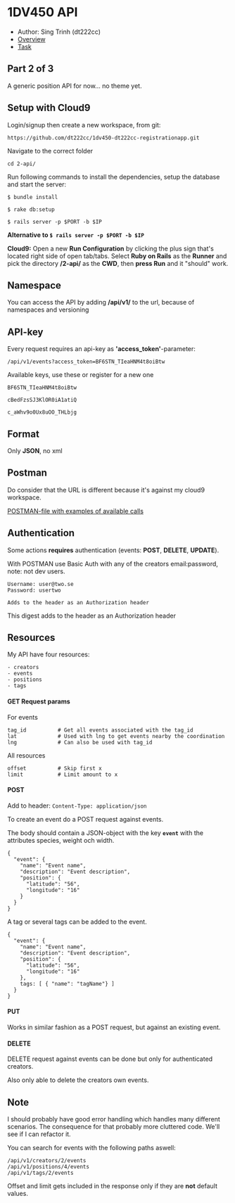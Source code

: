 # 1DV450 API
- Author: Sing Trinh (dt222cc)
- [Overview](https://coursepress.lnu.se/kurs/webbramverk/tjansten-toerh/)
- [Task](https://coursepress.lnu.se/kurs/webbramverk/webb-api-back-end/)

## Part 2 of 3
A generic position API for now... no theme yet.

## Setup with Cloud9
Login/signup then create a new workspace, from git:
```
https://github.com/dt222cc/1dv450-dt222cc-registrationapp.git
```

Navigate to the correct folder
```
cd 2-api/
```

Run following commands to install the dependencies, setup the database and start the server:
```
$ bundle install

$ rake db:setup

$ rails server -p $PORT -b $IP
```

**Alternative to `$ rails server -p $PORT -b $IP`**

**Cloud9:** Open a new **Run Configuration** by clicking the plus sign that's located right side of open tab/tabs. Select **Ruby on Rails** as the **Runner** and pick the directory **/2-api/** as the **CWD**, then **press Run** and it "should" work.

## Namespace
You can access the API by adding **/api/v1/** to the url, because of namespaces and versioning

## API-key
Every request requires an api-key as **'access_token'**-parameter:
```
/api/v1/events?access_token=BF6STN_TIeaHNM4t8oiBtw
```

Available keys, use these or register for a new one
```
BF6STN_TIeaHNM4t8oiBtw

cBedFzsSJ3KlOR0iA1atiQ

c_aWhv9o0Ux8uOO_THLbjg
```

## Format
Only **JSON**, no xml

## Postman
Do consider that the URL is different because it's against my cloud9 workspace.

[POSTMAN-file with examples of available calls](https://www.getpostman.com/collections/6d4af80cddea0a337fb5)

## Authentication

Some actions **requires** authentication (events: **POST**, **DELETE**, **UPDATE**).

With POSTMAN use Basic Auth with any of the creators email:password, note: not dev users.
```
Username: user@two.se
Password: usertwo

Adds to the header as an Authorization header
```

This digest adds to the header as an Authorization header

## Resources

My API have four resources:
```
- creators
- events
- positions
- tags
```

#### GET Request params

For events
```
tag_id          # Get all events associated with the tag_id
lat             # Used with lng to get events nearby the coordination
lng             # Can also be used with tag_id
```

All resources
```
offset          # Skip first x
limit           # Limit amount to x

```

#### POST
Add to header:  `Content-Type: application/json`

To create an event do a POST request against events.

The body should contain a JSON-object with the key **`event`** with the attributes species, weight och width.
```
{
  "event": {
    "name": "Event name",
    "description": "Event description",
    "position": {
      "latitude": "56",
      "longitude": "16"
    }
  }
}
```

A tag or several tags can be added to the event.
```
{
  "event": {
    "name": "Event name",
    "description": "Event description",
    "position": {
      "latitude": "56",
      "longitude": "16"
    },
    tags: [ { "name": "tagName"} ]
  }
}
```

#### PUT

Works in similar fashion as a POST request, but against an existing event.

#### DELETE

DELETE request against events can be done but only for authenticated creators.

Also only able to delete the creators own events.

## Note

I should probably have good error handling which handles many different scenarios. The consequence for that probably more cluttered code. We'll see if I can refactor it.

You can search for events with the following paths aswell:
```
/api/v1/creators/2/events
/api/v1/positions/4/events
/api/v1/tags/2/events
```

Offset and limit gets included in the response only if they are **not** default values.
